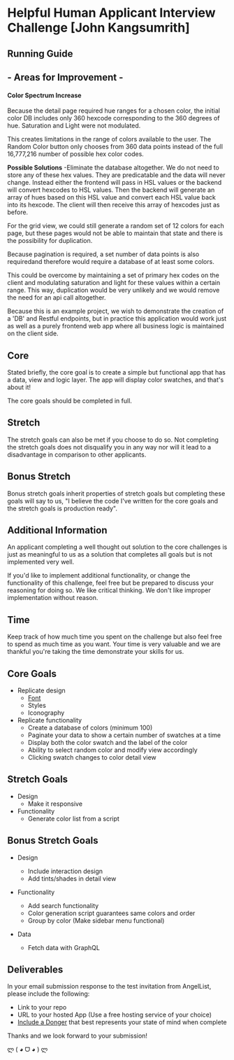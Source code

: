 # Helpful Human Applicant Interview Challenge [John Kangsumrith]

## Running Guide

## - Areas for Improvement -

#### Color Spectrum Increase 
Because the detail page required hue ranges for a chosen color, the initial color DB includes only 360 hexcode corresponding to the 360 degrees of hue. Saturation and Light were not modulated. 

This creates limitations in the range of colors available to the user. The Random Color button only chooses from 360 data points instead of the full 16,777,216 number of possible hex color codes. 

**Possible Solutions**
-Eliminate the database altogether. 
We do not need to store any of these hex values. They are predicatable and the data will never change. 
Instead either the frontend will pass in HSL values or the backend will convert hexcodes to HSL values. Then the backend will generate an array of hues based on this HSL value and convert each HSL value back into its hexcode. The client will then receive this array of hexcodes just as before. 

For the grid view, we could still generate a random set of 12 colors for each page, but these pages would not be able to maintain that state and there is the possibility for duplication. 

Because pagination is required, a set number of data points is also requiredand therefore would require a database of at least some colors. 

This could be overcome by maintaining a set of primary hex codes on the client and modulating saturation and light for these values within a certain range. This way, duplication would be very unlikely and we would remove the need for an api call altogether. 

Because this is an example project, we wish to demonstrate the creation of a 'DB' and Restful endpoints, but in practice this application would work just as well as a purely frontend web app where all business logic is maintained on the client side. 

## Core
Stated briefly, the core goal is to create a simple but functional app that has a data, view and logic layer. The app will display color swatches, and that's about it!

The core goals should be completed in full. 

## Stretch
The stretch goals can also be met if you choose to do so. Not completing the stretch goals does not disqualify you in any way nor will it lead to a disadvantage in comparison to other applicants.

## Bonus Stretch
Bonus stretch goals inherit properties of stretch goals but completing these goals will say to us, "I believe the code I've written for the core goals and the stretch goals is production ready".

## Additional Information
An applicant completing a well thought out solution to the core challenges is just as meaningful to us as a solution that completes all goals but is not implemented very well.

If you'd like to implement additional functionality, or change the functionality of this challenge, feel free but be prepared to discuss your reasoning for doing so. We like critical thinking. We don't like improper implementation without reason.

## Time
Keep track of how much time you spent on the challenge but also feel free to spend as much time as you want. Your time is very valuable and we are thankful you're taking the time demonstrate your skills for us.


## Core Goals
- Replicate design
  - [Font](./FONT.md)
  - Styles
  - Iconography
- Replicate functionality
  - Create a database of colors (minimum 100)
  - Paginate your data to show a certain number of swatches at a time
  - Display both the color swatch and the label of the color
  - Ability to select random color and modify view accordingly
  - Clicking swatch changes to color detail view

## Stretch Goals
- Design
  - Make it responsive
- Functionality
  - Generate color list from a script

## Bonus Stretch Goals
- Design
  - Include interaction design
  - Add tints/shades in detail view

- Functionality
  - Add search functionality
  - Color generation script guarantees same colors and order
  - Group by color (Make sidebar menu functional)

- Data
  - Fetch data with GraphQL


## Deliverables
In your email submission response to the test invitation from AngelList, please include the following:
- Link to your repo
- URL to your hosted App (Use a free hosting service of your choice)
- [Include a Donger](http://dongerlist.com/) that best represents your state of mind when complete

Thanks and we look forward to your submission!

ლ ( ◕  ᗜ  ◕ ) ლ
